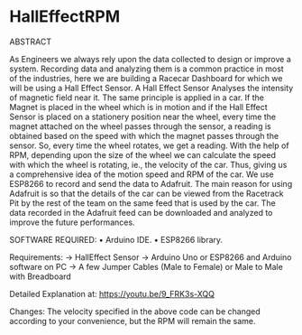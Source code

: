 # HallEffectRPM

ABSTRACT 
 
As Engineers we always rely upon the data collected to design or improve a system. Recording data and analyzing them is a common practice in most of the industries, here we are building a Racecar Dashboard for which we will be using a Hall Effect Sensor. A Hall Effect Sensor Analyses the intensity of magnetic field near it. The same principle is applied in a car. If the Magnet is placed in the wheel which is in motion and if the Hall Effect Sensor is placed on a stationery position near the wheel, every time the magnet attached on the wheel passes through the sensor, a reading is obtained based on the speed with which the magnet passes through the sensor. So, every time the wheel rotates, we get a reading. With the help of RPM, depending upon the size of the wheel we can calculate the speed with which the wheel is rotating, ie., the velocity of the car. Thus, giving us a comprehensive idea of the motion speed and RPM of the car. We use ESP8266 to record and send the data to Adafruit. The main reason for using Adafruit is so that the details of the car can be viewed from the Racetrack Pit by the rest of the team on the same feed that is used by the car. The data recorded in the Adafruit feed can be downloaded and analyzed to improve the future performances.  
 
 
SOFTWARE REQUIRED: • Arduino IDE. • ESP8266 library. 

Requirements:
-> HallEffect Sensor
-> Arduino Uno or ESP8266 and Arduino software on PC 
-> A few Jumper Cables (Male to Female) 
   or Male to Male with Breadboard

Detailed Explanation at:
https://youtu.be/9_FRK3s-XQQ

Changes:
The velocity specified in the above code can be changed according to your convenience, but the RPM will remain the same.
